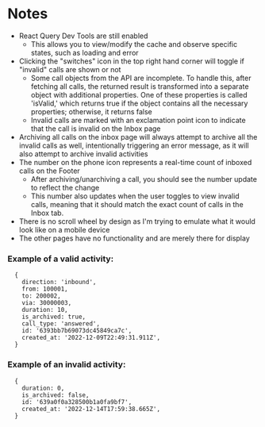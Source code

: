 # Notes

- React Query Dev Tools are still enabled
  - This allows you to view/modify the cache and observe specific states, such as loading and error
- Clicking the "switches" icon in the top right hand corner will toggle if "invalid" calls are shown or not
  - Some call objects from the API are incomplete. To handle this, after fetching all calls, the returned result is transformed into a separate object with additional properties. One of these properties is called 'isValid,' which returns true if the object contains all the necessary properties; otherwise, it returns false
  - Invalid calls are marked with an exclamation point icon to indicate that the call is invalid on the Inbox page
- Archiving all calls on the inbox page will always attempt to archive all the invalid calls as well, intentionally triggering an error message, as it will also attempt to archive invalid activities
- The number on the phone icon represents a real-time count of inboxed calls on the Footer
  - After archiving/unarchiving a call, you should see the number update to reflect the change
  - This number also updates when the user toggles to view invalid calls, meaning that it should match the exact count of calls in the Inbox tab.
- There is no scroll wheel by design as I'm trying to emulate what it would look like on a mobile device
- The other pages have no functionality and are merely there for display

### Example of a valid activity:

```
  {
    direction: 'inbound',
    from: 100001,
    to: 200002,
    via: 30000003,
    duration: 10,
    is_archived: true,
    call_type: 'answered',
    id: '6393bb7b69073dc45849ca7c',
    created_at: '2022-12-09T22:49:31.911Z',
  }
```

### Example of an invalid activity:

```
  {
    duration: 0,
    is_archived: false,
    id: '639a0f0a328500b1a0fa9bf7',
    created_at: '2022-12-14T17:59:38.665Z',
  }
```
